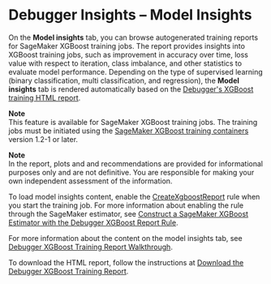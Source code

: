 # Debugger Insights – Model Insights<a name="debugger-on-studio-insights-model-insights"></a>

On the **Model insights** tab, you can browse autogenerated training reports for SageMaker XGBoost training jobs\. The report provides insights into XGBoost training jobs, such as improvement in accuracy over time, loss value with respect to iteration, class imbalance, and other statistics to evaluate model performance\. Depending on the type of supervised learning \(binary classification, multi classification, and regression\), the **Model insights** tab is rendered automatically based on the [Debugger's XGBoost training HTML report](https://docs.aws.amazon.com/sagemaker/latest/dg/debugger-training-xgboost-report.html)\.

**Note**  
This feature is available for SageMaker XGBoost training jobs\. The training jobs must be initiated using the [SageMaker XGBoost training containers](https://docs.aws.amazon.com/sagemaker/latest/dg/ecr-us-west-1.html#xgboost-us-west-1.title) version 1\.2\-1 or later\.

**Note**  
In the report, plots and and recommendations are provided for informational purposes only and are not definitive\. You are responsible for making your own independent assessment of the information\.

To load model insights content, enable the [CreateXgboostReport](debugger-built-in-rules.md#create-xgboost-report) rule when you start the training job\. For more information about enabling the rule through the SageMaker estimator, see [Construct a SageMaker XGBoost Estimator with the Debugger XGBoost Report Rule](debugger-training-xgboost-report.md#debugger-training-xgboost-report-estimator)\.

For more information about the content on the model insights tab, see [Debugger XGBoost Training Report Walkthrough](https://docs.aws.amazon.com/sagemaker/latest/dg/debugger-training-xgboost-report.html#debugger-training-xgboost-report-walkthrough)\.

To download the HTML report, follow the instructions at [Download the Debugger XGBoost Training Report](https://docs.aws.amazon.com/sagemaker/latest/dg/debugger-training-xgboost-report.html#debugger-training-xgboost-report-download)\.
